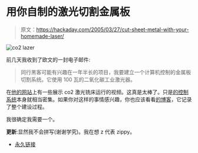 # 用你自制的激光切割金属板

> 原文：<https://hackaday.com/2005/03/27/cut-sheet-metal-with-your-homemade-laser/>

![co2 lazer](img/e3ced96b3c05dd6c6d0deb36cb9c128f.png)

前几天我收到了欧文的一封电子邮件:

> 同行黑客可能有兴趣在一年半长的项目，我要建立一个计算机控制的金属板切割系统。它使用 100 瓦的二氧化碳工业激光器。

在[他的网站](http://www.nilno.com/laser_intro/index.html)上有一些展示 co2 激光铣床运行的视频。这真是太棒了。只是[的控制系统](http://www.nilno.com/laser_intro/controller.html)本身就相当密集。如果你对这样的事情感兴趣，你也应该看看[的博客](http://nilno.com/laser_dir/blogger.html)，它记录了整个建设过程。

我很确定我需要一个。

**更新**:显然我不会拼写(谢谢学究)。我在想 z 代表 zippy。

*   [永久链接](http://www.nilno.com/laser_intro/index.html)
